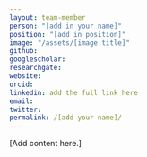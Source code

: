 ```yaml
---
layout: team-member
person: "[add in your name]"
position: "[add in position]"
image: "/assets/[image title]"
github: 
googlescholar: 
researchgate: 
website: 
orcid: 
linkedin: add the full link here
email:
twitter:
permalink: /[add your name]/
---
```


[Add content here.]